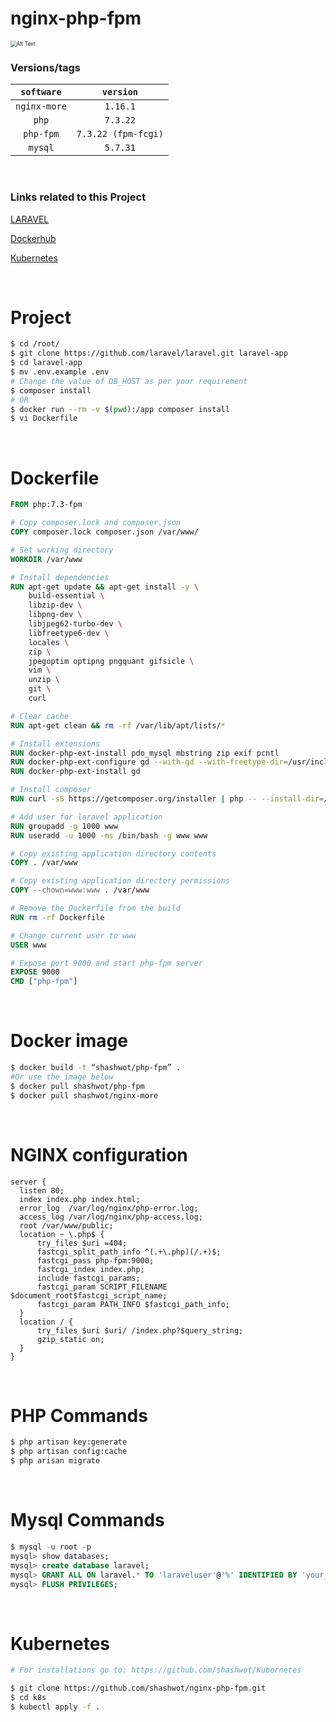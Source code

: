 # nginx-php-fpm

<img src="https://www.milesweb.in/hosting-faqs/wp-content/uploads/2019/05/How-To-Deploy-a-PHP-Application-with-Kubernetes-on-Ubuntu-16.04.gif" alt="Alt Text" style="zoom:60%" />

<br>

### Versions/tags

|  `software`  |      `version`      |
| :----------: | :-----------------: |
| `nginx-more` |      `1.16.1`       |
|    `php`     |      `7.3.22`       |
|  `php-fpm`   | `7.3.22 (fpm-fcgi)` |
|   `mysql`    |      `5.7.31`       |

<br>

### Links related to this Project

[LARAVEL](https://github.com/laravel/laravel)

[Dockerhub](https://hub.docker.com/r/shashwot/php-fpm)

[Kubernetes](https://github.com/shashwot/Kubernetes)

<br>

# Project

```bash
$ cd /root/
$ git clone https://github.com/laravel/laravel.git laravel-app
$ cd laravel-app
$ mv .env.example .env
# Change the value of DB_HOST as per your requirement 
$ composer install
# OR
$ docker run --rm -v $(pwd):/app composer install
$ vi Dockerfile
```

<br>

# Dockerfile

```dockerfile
FROM php:7.3-fpm

# Copy composer.lock and composer.json
COPY composer.lock composer.json /var/www/

# Set working directory
WORKDIR /var/www

# Install dependencies
RUN apt-get update && apt-get install -y \
    build-essential \
    libzip-dev \
    libpng-dev \
    libjpeg62-turbo-dev \
    libfreetype6-dev \
    locales \
    zip \
    jpegoptim optipng pngquant gifsicle \
    vim \
    unzip \
    git \
    curl

# Clear cache
RUN apt-get clean && rm -rf /var/lib/apt/lists/*

# Install extensions
RUN docker-php-ext-install pdo_mysql mbstring zip exif pcntl
RUN docker-php-ext-configure gd --with-gd --with-freetype-dir=/usr/include/ --with-jpeg-dir=/usr/include/ --with-png-dir=/usr/include/
RUN docker-php-ext-install gd

# Install composer
RUN curl -sS https://getcomposer.org/installer | php -- --install-dir=/usr/local/bin --filename=composer

# Add user for laravel application
RUN groupadd -g 1000 www
RUN useradd -u 1000 -ms /bin/bash -g www www

# Copy existing application directory contents
COPY . /var/www

# Copy existing application directory permissions
COPY --chown=www:www . /var/www

# Remove the Dockerfile from the build
RUN rm -rf Dockerfile

# Change current user to www
USER www

# Expose port 9000 and start php-fpm server
EXPOSE 9000
CMD ["php-fpm"]
```

<br>

# Docker image

```bash
$ docker build -t “shashwot/php-fpm” .
#Or use the image below
$ docker pull shashwot/php-fpm
$ docker pull shashwot/nginx-more
```

<br>

# NGINX configuration

```nginx
server {
  listen 80;
  index index.php index.html;
  error_log  /var/log/nginx/php-error.log;
  access_log /var/log/nginx/php-access.log;
  root /var/www/public;
  location ~ \.php$ {
      try_files $uri =404;
      fastcgi_split_path_info ^(.+\.php)(/.+)$;
      fastcgi_pass php-fpm:9000;
      fastcgi_index index.php;
      include fastcgi_params;
      fastcgi_param SCRIPT_FILENAME $document_root$fastcgi_script_name;
      fastcgi_param PATH_INFO $fastcgi_path_info;
  }
  location / {
      try_files $uri $uri/ /index.php?$query_string;
      gzip_static on;
  }
}
```

<br>

# PHP Commands

```bash
$ php artisan key:generate
$ php artisan config:cache
$ php arisan migrate
```

<br>

# Mysql Commands

```sql
$ mysql -u root -p
mysql> show databases;
mysql> create database laravel;
mysql> GRANT ALL ON laravel.* TO 'laraveluser'@'%' IDENTIFIED BY 'your_laravel_db_password';
mysql> FLUSH PRIVILEGES;
```

<br>

# Kubernetes

```bash
# For installations go to: https://github.com/shashwot/Kubernetes

$ git clone https://github.com/shashwot/nginx-php-fpm.git
$ cd k8s
$ kubectl apply -f .
```

<br>
